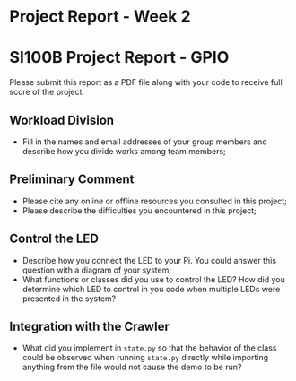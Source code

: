 # Project Report - Week 2

# SI100B Project Report - GPIO

Please submit this report as a PDF file along with your code to receive full score of the project. 

## Workload Division

- Fill in the names and email addresses of your group members and describe how you divide works among team members;

## Preliminary Comment

- Please cite any online or offline resources you consulted in this project;
- Please describe the difficulties you encountered in this project;

## Control the LED

- Describe how you connect the LED to your Pi. You could answer this question with a diagram of your system;
- What functions or classes did you use to control the LED? How did you determine which LED to control in you code when multiple LEDs were presented in the system?

## Integration with the Crawler

- What did you implement in `state.py` so that the behavior of the class could be observed when running `state.py` directly while importing anything from the file would not cause the demo to be run?
